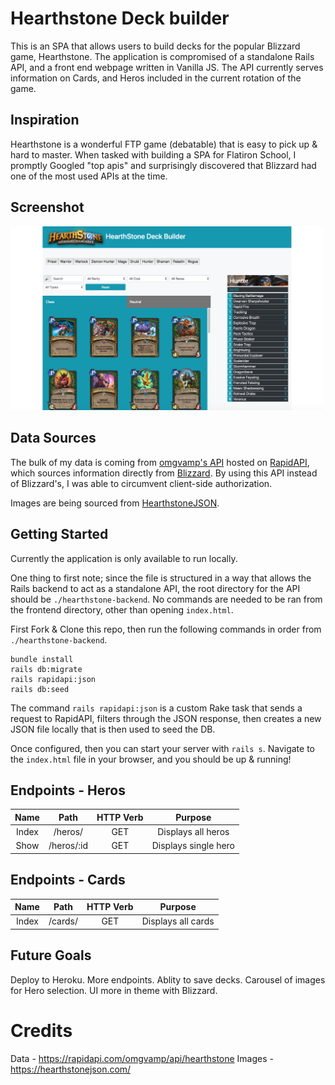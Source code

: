# Hearthstone Deck builder

This is an SPA that allows users to build decks for the popular Blizzard game, Hearthstone. The application is compromised of a standalone Rails API, and a front end webpage written in Vanilla JS. The API currently serves information on Cards, and Heros included in the current rotation of the game.

## Inspiration

Hearthstone is a wonderful FTP game (debatable) that is easy to pick up & hard to master. When tasked with building a SPA for Flatiron School, I promptly Googled "top apis" and surprisingly discovered that Blizzard had one of the most used APIs at the time.

## Screenshot

<img src="https://raw.githubusercontent.com/SenseiCain/hearthstone-deck-builder/master/screenshot.png" width=500>

## Data Sources

The bulk of my data is coming from [omgvamp's API](https://rapidapi.com/omgvamp/api/hearthstone) hosted on [RapidAPI](https://rapidapi.com/), which sources information directly from [Blizzard](https://develop.battle.net/documentation/hearthstone/game-data-apis). By using this API instead of Blizzard's, I was able to circumvent client-side authorization.

Images are being sourced from [HearthstoneJSON](https://hearthstonejson.com/).

## Getting Started

Currently the application is only available to run locally.

One thing to first note; since the file is structured in a way that allows the Rails backend to act as a standalone API, the root directory for the API should be `./hearthstone-backend`. No commands are needed to be ran from the frontend directory, other than opening `index.html`.

First Fork & Clone this repo, then run the following commands in order from `./hearthstone-backend`.
```
bundle install
rails db:migrate
rails rapidapi:json
rails db:seed
```
The command `rails rapidapi:json` is a custom Rake task that sends a request to RapidAPI, filters through the JSON response, then creates a new JSON file locally that is then used to seed the DB.

Once configured, then you can start your server with `rails s`. Navigate to the `index.html` file in your browser, and you should be up & running!

## Endpoints - Heros

|   Name    |           Path            | HTTP Verb |                     Purpose                     |
| :-------: | :-----------------------: | :-------: | :---------------------------------------------: |
|   Index   |        /heros/            |    GET    |               Displays all heros                |
|   Show    |        /heros/:id         |    GET    |              Displays single hero               |

## Endpoints - Cards

|   Name    |           Path            | HTTP Verb |                     Purpose                     |
| :-------: | :-----------------------: | :-------: | :---------------------------------------------: |
|   Index   |        /cards/            |    GET    |               Displays all cards                |

## Future Goals

Deploy to Heroku.
More endpoints.
Ablity to save decks.
Carousel of images for Hero selection.
UI more in theme with Blizzard.

# Credits

Data - https://rapidapi.com/omgvamp/api/hearthstone
Images - https://hearthstonejson.com/
